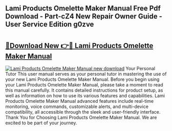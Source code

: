 ## Lami Products Omelette Maker Manual Free Pdf Download - Part-cZ4 New Repair Owner Guide - User Service Edition g0zve

# <h2><a href="http://bc11925.oget.top/?id=Lami+Products+Omelette+Maker+Manual">🔗Download New 👉🔴 Lami Products Omelette Maker Manual</a></h2>

[![Lami Products Omelette Maker Manual new download](https://i.imgur.com/5g1atiW.png)](http://bc11925.oget.top/?id=Lami+Products+Omelette+Maker+Manual)
Your Personal Tutor This user manual serves as your personal tutor in mastering the use of your new Lami Products Omelette Maker Manual. Before you begin using your Lami Products Omelette Maker Manual, please take a moment to read this manual carefully. It contains detailed instructions for product setup, as well as information on how to use its various features and capabilities. Lami Products Omelette Maker Manual advanced features include real-time monitoring, voice commands, customizable alerts, and multi-device compatibility, all accessible through the sleek and user-friendly interface. Thank You for Choosing Lami Products Omelette Maker Manual. We are excited to be part of your journey.
